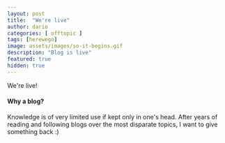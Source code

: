 ```yaml
---
layout: post
title:  "We're live"
author: dario
categories: [ offtopic ]
tags: [herewego]
image: assets/images/so-it-begins.gif
description: "Blog is live"
featured: true
hidden: true
---
```


We're live!

#### Why a blog?

Knowledge is of very limited use if kept only in one's head.
After years of reading and following blogs over the most disparate topics, I want to give something back :)



